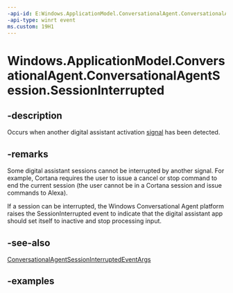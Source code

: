 ```yaml
---
-api-id: E:Windows.ApplicationModel.ConversationalAgent.ConversationalAgentSession.SessionInterrupted
-api-type: winrt event
ms.custom: 19H1
---
```


<!-- Event syntax.
public event TypedEventHandler SessionInterrupted<ConversationalAgentSession, ConversationalAgentSessionInterruptedEventArgs>
-->

# Windows.ApplicationModel.ConversationalAgent.ConversationalAgentSession.SessionInterrupted

## -description

Occurs when another digital assistant activation [signal](conversationalagentsignal.md) has been detected.

## -remarks

Some digital assistant sessions cannot be interrupted by another signal. For example, Cortana requires the user to issue a cancel or stop command to end the current session (the user cannot be in a Cortana session and issue commands to Alexa).

If a session can be interrupted, the Windows Conversational Agent platform raises the SessionInterrupted event to indicate that the digital assistant app should set itself to inactive and stop processing input.

## -see-also

[ConversationalAgentSessionInterruptedEventArgs](conversationalagentsessioninterruptedeventargs.md)

## -examples
